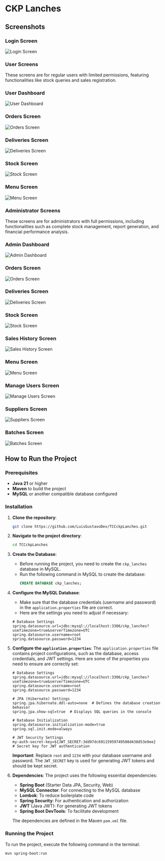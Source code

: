 # CKP Lanches

## Screenshots

### Login Screen
![Login Screen](https://github.com/LuisGustavoDev/TCCckpLanches/blob/main/screenshots/img1.PNG?raw=true)

### **User Screens**
These screens are for regular users with limited permissions, featuring functionalities like stock queries and sales registration.

### User Dashboard
![User Dashboard](https://github.com/LuisGustavoDev/TCCckpLanches/blob/main/screenshots/user/img2.jpg?raw=true)

### Orders Screen
![Orders Screen](https://github.com/LuisGustavoDev/TCCckpLanches/blob/main/screenshots/user/img3.PNG?raw=true)

### Deliveries Screen
![Deliveries Screen](https://github.com/LuisGustavoDev/TCCckpLanches/blob/main/screenshots/user/img4.PNG?raw=true)

### Stock Screen
![Stock Screen](https://github.com/LuisGustavoDev/TCCckpLanches/blob/main/screenshots/user/img5.jpg?raw=true)

### Menu Screen
![Menu Screen](https://github.com/LuisGustavoDev/TCCckpLanches/blob/main/screenshots/user/img6.PNG?raw=true)

### **Administrator Screens**
These screens are for administrators with full permissions, including functionalities such as complete stock management, report generation, and financial performance analysis.

### Admin Dashboard
![Admin Dashboard](https://github.com/LuisGustavoDev/TCCckpLanches/blob/main/screenshots/admin/img7.jpg?raw=true)

### Orders Screen
![Orders Screen](https://github.com/LuisGustavoDev/TCCckpLanches/blob/main/screenshots/admin/img8.PNG?raw=true)

### Deliveries Screen
![Deliveries Screen](https://github.com/LuisGustavoDev/TCCckpLanches/blob/main/screenshots/admin/img9.jpg?raw=true)

### Stock Screen
![Stock Screen](https://github.com/LuisGustavoDev/TCCckpLanches/blob/main/screenshots/admin/img10.PNG?raw=true)

### Sales History Screen
![Sales History Screen](https://github.com/LuisGustavoDev/TCCckpLanches/blob/main/screenshots/admin/img11.PNG?raw=true)

### Menu Screen
![Menu Screen](https://github.com/LuisGustavoDev/TCCckpLanches/blob/main/screenshots/admin/img12.PNG?raw=true)

### Manage Users Screen
![Manage Users Screen](https://github.com/LuisGustavoDev/TCCckpLanches/blob/main/screenshots/admin/img13.PNG?raw=true)

### Suppliers Screen
![Suppliers Screen](https://github.com/LuisGustavoDev/TCCckpLanches/blob/main/screenshots/admin/img14.PNG?raw=true)

### Batches Screen
![Batches Screen](https://github.com/LuisGustavoDev/TCCckpLanches/blob/main/screenshots/admin/img15.PNG?raw=true)


## How to Run the Project

### Prerequisites
- **Java 21** or higher
- **Maven** to build the project
- **MySQL** or another compatible database configured

### Installation

1. **Clone the repository**:
    ```bash
    git clone https://github.com/LuisGustavoDev/TCCckpLanches.git
    ```

2. **Navigate to the project directory**:
    ```bash
    cd TCCckpLanches
    ```

3. **Create the Database**:
    - Before running the project, you need to create the `ckp_lanches` database in MySQL.
    - Run the following command in MySQL to create the database:
      ```sql
      CREATE DATABASE ckp_lanches;
      ```

4. **Configure the MySQL Database**:
    - Make sure that the database credentials (username and password) in the `application.properties` file are correct.
    - Here are the settings you need to adjust if necessary:

    ```properties
    # Database Settings
    spring.datasource.url=jdbc:mysql://localhost:3306/ckp_lanches?useTimezone=true&serverTimezone=UTC
    spring.datasource.username=root
    spring.datasource.password=1234
    ```

5. **Configure the `application.properties`**:
    The `application.properties` file contains project configurations, such as the database, access credentials, and JWT settings. Here are some of the properties you need to ensure are correctly set:

    ```properties
    # Database Settings
    spring.datasource.url=jdbc:mysql://localhost:3306/ckp_lanches?useTimezone=true&serverTimezone=UTC
    spring.datasource.username=root
    spring.datasource.password=1234

    # JPA (Hibernate) Settings
    spring.jpa.hibernate.ddl-auto=none  # Defines the database creation behavior
    spring.jpa.show-sql=true  # Displays SQL queries in the console

    # Database Initialization
    spring.datasource.initialization-mode=true
    spring.sql.init.mode=always

    # JWT Security Settings
    my-auth-secret-key=${JWT_SECRET:3dd97dc69115959749508d438d53e9ee}  # Secret key for JWT authentication
    ```

    **Important**: Replace `root` and `1234` with your database username and password. The `JWT_SECRET` key is used for generating JWT tokens and should be kept secret.

6. **Dependencies**:
    The project uses the following essential dependencies:

    - **Spring Boot** (Starter Data JPA, Security, Web)
    - **MySQL Connector**: For connecting to the MySQL database
    - **Lombok**: To reduce boilerplate code
    - **Spring Security**: For authentication and authorization
    - **JWT** (Java JWT): For generating JWT tokens
    - **Spring Boot DevTools**: To facilitate development

    The dependencies are defined in the Maven `pom.xml` file.

### Running the Project

To run the project, execute the following command in the terminal:

```bash
mvn spring-boot:run
```
